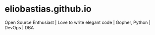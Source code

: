 # eliobastias.github.io
Open Source Enthusiast | Love to write elegant code | Gopher, Python | DevOps | DBA
